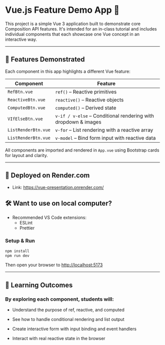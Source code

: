 # Vue.js Feature Demo App 🚀

This project is a simple Vue 3 application built to demonstrate core Composition API features. It's intended for an in-class tutorial and includes individual components that each showcase one Vue concept in an interactive way.

---

## 🧩 Features Demonstrated

Each component in this app highlights a different Vue feature:

| Component           | Feature                                                        |
| ------------------- | -------------------------------------------------------------- |
| `RefBtn.vue`        | `ref()` – Reactive primitives                                  |
| `ReactiveBtn.vue`   | `reactive()` – Reactive objects                                |
| `ComputedBtn.vue`   | `computed()` – Derived state                                   |
| `VIfElseBtn.vue`    | `v-if / v-else` – Conditional rendering with dropdown & images |
| `ListRenderBtn.vue` | `v-for` – List rendering with a reactive array                 |
| `ListRenderBtn.vue` | `v-model` – Bind form input with reactive data                 |

All components are imported and rendered in `App.vue` using Bootstrap cards for layout and clarity.

---

## 🎯 Deployed on Render.com

- Link: https://vue-presentation.onrender.com/

## 🛠️ Want to use on local computer?

- Recommended VS Code extensions:
  - ESLint
  - Prettier

### Setup & Run

```bash
npm install
npm run dev
```

Then open your browser to [http://localhost:5173](http://localhost:5173)

---

## 🙌 Learning Outcomes

### By exploring each component, students will:

- Understand the purpose of ref, reactive, and computed

- See how to handle conditional rendering and list output

- Create interactive form with input binding and event handlers

- Interact with real reactive state in the browser
